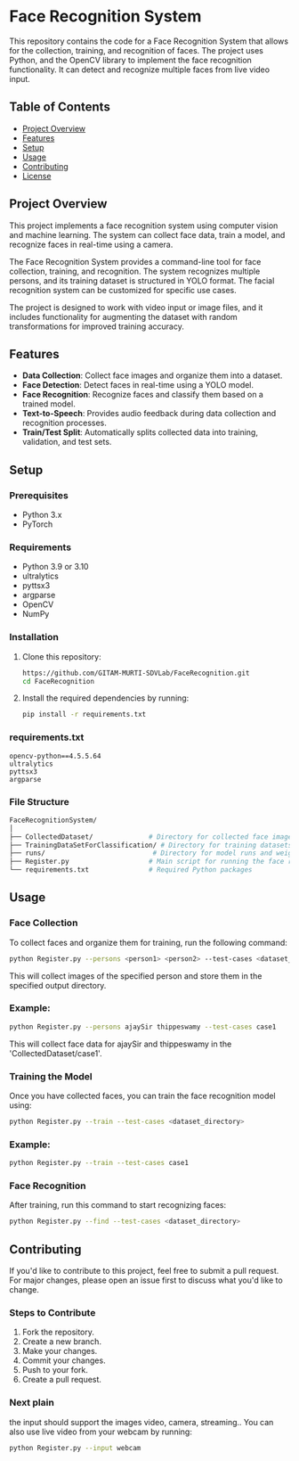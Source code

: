 # Face Recognition System

This repository contains the code for a Face Recognition System that allows for the collection, training, and
recognition of faces. The project uses Python, and the OpenCV library to implement the face recognition functionality.
It can detect and recognize multiple faces from live video input.

## Table of Contents

- [Project Overview](#project-overview)
- [Features](#features)
- [Setup](#setup)
- [Usage](#usage)
- [Contributing](#contributing)
- [License](#license)

## Project Overview

This project implements a face recognition system using computer vision and machine learning. The system can collect
face data, train a model, and recognize faces in real-time using a camera.

The Face Recognition System provides a command-line tool for face collection, training, and recognition. The system
recognizes multiple persons, and its training dataset is structured in YOLO format. The facial recognition system can be
customized for specific use cases.

The project is designed to work with video input or image files, and it includes functionality for augmenting the
dataset with random transformations for improved training accuracy.

## Features

- **Data Collection**: Collect face images and organize them into a dataset.
- **Face Detection**: Detect faces in real-time using a YOLO model.
- **Face Recognition**: Recognize faces and classify them based on a trained model.
- **Text-to-Speech**: Provides audio feedback during data collection and recognition processes.
- **Train/Test Split**: Automatically splits collected data into training, validation, and test sets.

## Setup

### Prerequisites

- Python 3.x
- PyTorch

### Requirements

- Python 3.9 or 3.10
- ultralytics
- pyttsx3
- argparse
- OpenCV
- NumPy

### Installation

1. Clone this repository:

   ```bash
   https://github.com/GITAM-MURTI-SDVLab/FaceRecognition.git
   cd FaceRecognition
   ```

2. Install the required dependencies by running:

   ```bash
   pip install -r requirements.txt
   ```

### requirements.txt

```plaintext
opencv-python==4.5.5.64
ultralytics
pyttsx3
argparse
```
### File Structure

```bash
FaceRecognitionSystem/
│
├── CollectedDataset/              # Directory for collected face images
├── TrainingDataSetForClassification/ # Directory for training datasets
├── runs/                           # Directory for model runs and weights
├── Register.py                    # Main script for running the face recognition system
└── requirements.txt               # Required Python packages
```

## Usage

### Face Collection

To collect faces and organize them for training, run the following command:

```bash
python Register.py --persons <person1> <person2> --test-cases <dataset_directory>
```

This will collect images of the specified person and store them in the specified output directory.

### Example:

```bash
python Register.py --persons ajaySir thippeswamy --test-cases case1
```

This will collect face data for ajaySir and thippeswamy in the 'CollectedDataset/case1'.

### Training the Model

Once you have collected faces, you can train the face recognition model using:

```bash
python Register.py --train --test-cases <dataset_directory>
```

### Example:

```bash
python Register.py --train --test-cases case1
```

### Face Recognition

After training, run this command to start recognizing faces:

```bash
python Register.py --find --test-cases <dataset_directory>
```

## Contributing

If you'd like to contribute to this project, feel free to submit a pull request. For major changes, please open an issue
first to discuss what you'd like to change.

### Steps to Contribute


1. Fork the repository.
2. Create a new branch.
3. Make your changes.
4. Commit your changes.
5. Push to your fork.
6. Create a pull request.

### Next plain

the input should support the images video, camera, streaming..
You can also use live video from your webcam by running:

```bash
python Register.py --input webcam
```

